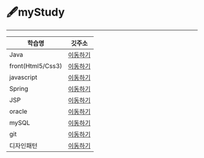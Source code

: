 # 🖋️myStudy
----

|학습명|깃주소|
|------|----|
|Java|[이동하기](https://github.com/gahuileeee/Java)|
|front(Html5/Css3)|[이동하기](https://github.com/gahuileeee/frontStudy)|
|javascript|[이동하기](https://github.com/gahuileeee/javascript)|
|Spring|[이동하기](https://github.com/gahuileeee/springStudy)|
|JSP|[이동하기](https://github.com/gahuileeee/JSP)|
|oracle|[이동하기](https://github.com/gahuileeee/oracle)|
|mySQL|[이동하기](https://github.com/gahuileeee/sql)|
|git|[이동하기](https://github.com/gahuileeee/GitTest)|
|디자인패턴|[이동하기]()|
